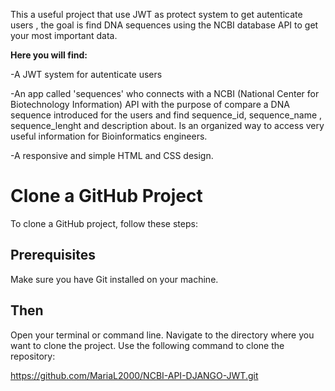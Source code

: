 
This a useful project that use JWT as protect system to get autenticate users , the goal is find DNA sequences using the NCBI database API to get your most important data.

**Here you will find:**

-A JWT system for autenticate users

-An app called 'sequences' who connects with a NCBI (National Center for Biotechnology Information) API with the purpose of compare a DNA sequence introduced for the users and find sequence_id, sequence_name , sequence_lenght and description about. Is an organized way to access very useful information for Bioinformatics engineers.

-A responsive and simple HTML and CSS design.


# Clone a GitHub Project

To clone a GitHub project, follow these steps:

## Prerequisites
Make sure you have Git installed on your machine.


## Then
Open your terminal or command line.
Navigate to the directory where you want to clone the project.
Use the following command to clone the repository:

https://github.com/MariaL2000/NCBI-API-DJANGO-JWT.git
